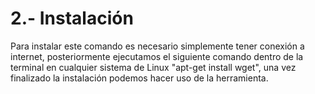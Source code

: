 # 2.- Instalación
Para instalar este comando es necesario simplemente tener conexión a internet, posteriormente ejecutamos el siguiente comando dentro de la terminal en cualquier sistema
de Linux "apt-get install wget", una vez finalizado la instalación podemos hacer uso de la herramienta.
